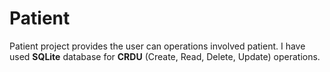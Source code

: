 <h1>Patient</h1>
Patient project provides the user can operations involved patient.
I have used <b>SQLite</b> database for <b>CRDU</b> (Create, Read, Delete, Update) operations.
